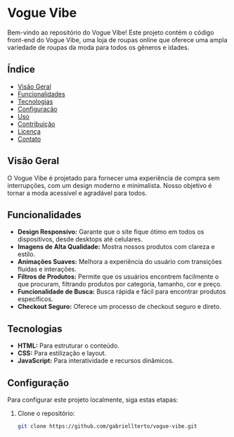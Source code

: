 # Vogue Vibe

Bem-vindo ao repositório do Vogue Vibe! Este projeto contém o código front-end do Vogue Vibe, uma loja de roupas online que oferece uma ampla variedade de roupas da moda para todos os gêneros e idades.

## Índice
- [Visão Geral](#visão-geral)
- [Funcionalidades](#funcionalidades)
- [Tecnologias](#tecnologias)
- [Configuração](#configuração)
- [Uso](#uso)
- [Contribuição](#contribuição)
- [Licença](#licença)
- [Contato](#contato)

## Visão Geral
O Vogue Vibe é projetado para fornecer uma experiência de compra sem interrupções, com um design moderno e minimalista. Nosso objetivo é tornar a moda acessível e agradável para todos.

## Funcionalidades
- **Design Responsivo:** Garante que o site fique ótimo em todos os dispositivos, desde desktops até celulares.
- **Imagens de Alta Qualidade:** Mostra nossos produtos com clareza e estilo.
- **Animações Suaves:** Melhora a experiência do usuário com transições fluidas e interações.
- **Filtros de Produtos:** Permite que os usuários encontrem facilmente o que procuram, filtrando produtos por categoria, tamanho, cor e preço.
- **Funcionalidade de Busca:** Busca rápida e fácil para encontrar produtos específicos.
- **Checkout Seguro:** Oferece um processo de checkout seguro e direto.

## Tecnologias
- **HTML:** Para estruturar o conteúdo.
- **CSS:** Para estilização e layout.
- **JavaScript:** Para interatividade e recursos dinâmicos.

## Configuração
Para configurar este projeto localmente, siga estas etapas:

1. Clone o repositório:
   ```bash
   git clone https://github.com/gabriellterto/vogue-vibe.git
